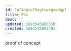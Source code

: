 ```yaml
---
id: 7uf4dqte79xgtsexgvadqpl
title: Poc
desc: ''
updated: 1693545888550
created: 1693545883401
---
```

proof of concept